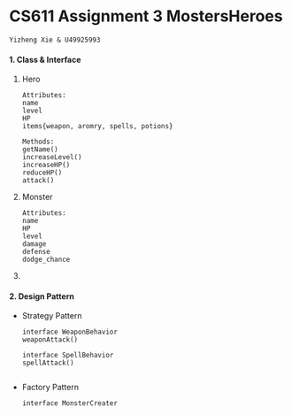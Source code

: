 # CS611 Assignment 3 MostersHeroes
`Yizheng Xie & U49925993`

#### 1. Class & Interface

1. Hero

   ```
   Attributes:
   name
   level
   HP
   items{weapon, aromry, spells, potions}
   ```

   ```
   Methods:
   getName()
   increaseLevel()
   increaseHP()
   reduceHP()
   attack()
   ```

2. Monster

   ```
   Attributes:
   name
   HP
   level
   damage 
   defense
   dodge_chance
   ```

3. 





#### 2. Design Pattern

- Strategy Pattern

  ```
  interface WeaponBehavior
  weaponAttack()
  
  ```

  ```
  interface SpellBehavior
  spellAttack()
  
  
  ```

- Factory Pattern

  ```
  interface MonsterCreater
  
  ```

  


